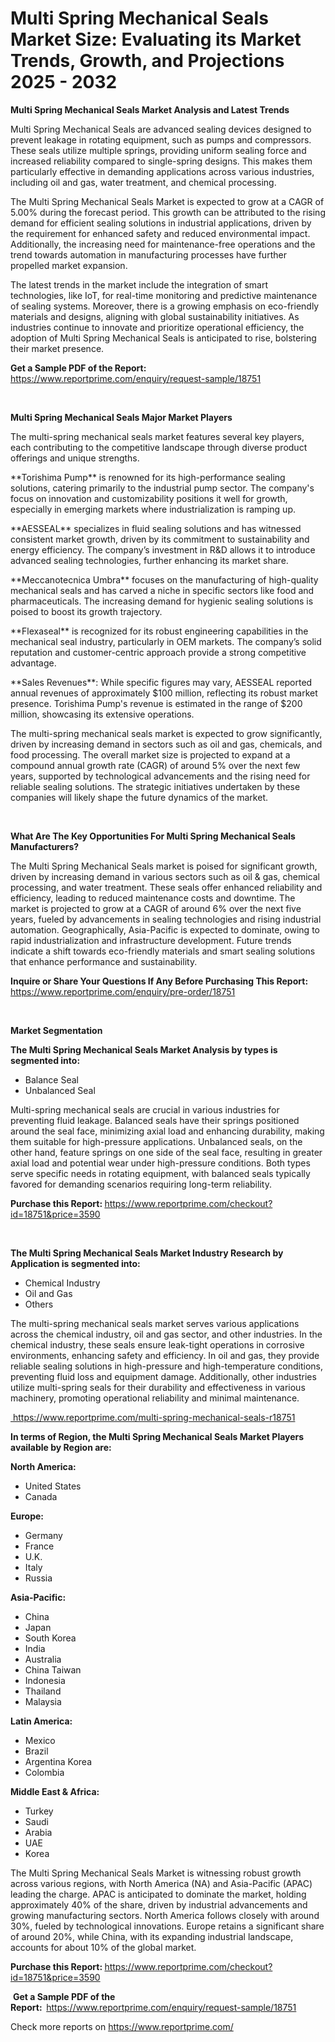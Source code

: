 <p><h1>Multi Spring Mechanical Seals Market Size: Evaluating its Market Trends, Growth, and Projections 2025 - 2032</h1></p><p><strong>Multi Spring Mechanical Seals Market Analysis and Latest Trends</strong></p>
<p><p>Multi Spring Mechanical Seals are advanced sealing devices designed to prevent leakage in rotating equipment, such as pumps and compressors. These seals utilize multiple springs, providing uniform sealing force and increased reliability compared to single-spring designs. This makes them particularly effective in demanding applications across various industries, including oil and gas, water treatment, and chemical processing.</p><p>The Multi Spring Mechanical Seals Market is expected to grow at a CAGR of 5.00% during the forecast period. This growth can be attributed to the rising demand for efficient sealing solutions in industrial applications, driven by the requirement for enhanced safety and reduced environmental impact. Additionally, the increasing need for maintenance-free operations and the trend towards automation in manufacturing processes have further propelled market expansion.</p><p>The latest trends in the market include the integration of smart technologies, like IoT, for real-time monitoring and predictive maintenance of sealing systems. Moreover, there is a growing emphasis on eco-friendly materials and designs, aligning with global sustainability initiatives. As industries continue to innovate and prioritize operational efficiency, the adoption of Multi Spring Mechanical Seals is anticipated to rise, bolstering their market presence.</p></p>
<p><strong>Get a Sample PDF of the Report:&nbsp;</strong> <a href="https://www.reportprime.com/enquiry/request-sample/18751?utm_campaign=2313&utm_medium=2&utm_source=Github&utm_content=ia&utm_term=19032025&utm_id=multi-spring-mechanical-seals">https://www.reportprime.com/enquiry/request-sample/18751</a></p>
<p>&nbsp;</p>
<p><strong>Multi Spring Mechanical Seals Major Market Players</strong></p>
<p><p>The multi-spring mechanical seals market features several key players, each contributing to the competitive landscape through diverse product offerings and unique strengths. </p><p>**Torishima Pump** is renowned for its high-performance sealing solutions, catering primarily to the industrial pump sector. The company's focus on innovation and customizability positions it well for growth, especially in emerging markets where industrialization is ramping up.</p><p>**AESSEAL** specializes in fluid sealing solutions and has witnessed consistent market growth, driven by its commitment to sustainability and energy efficiency. The company’s investment in R&D allows it to introduce advanced sealing technologies, further enhancing its market share.</p><p>**Meccanotecnica Umbra** focuses on the manufacturing of high-quality mechanical seals and has carved a niche in specific sectors like food and pharmaceuticals. The increasing demand for hygienic sealing solutions is poised to boost its growth trajectory.</p><p>**Flexaseal** is recognized for its robust engineering capabilities in the mechanical seal industry, particularly in OEM markets. The company’s solid reputation and customer-centric approach provide a strong competitive advantage.</p><p>**Sales Revenues**: While specific figures may vary, AESSEAL reported annual revenues of approximately $100 million, reflecting its robust market presence. Torishima Pump's revenue is estimated in the range of $200 million, showcasing its extensive operations.</p><p>The multi-spring mechanical seals market is expected to grow significantly, driven by increasing demand in sectors such as oil and gas, chemicals, and food processing. The overall market size is projected to expand at a compound annual growth rate (CAGR) of around 5% over the next few years, supported by technological advancements and the rising need for reliable sealing solutions. The strategic initiatives undertaken by these companies will likely shape the future dynamics of the market.</p></p>
<p>&nbsp;</p>
<p><strong>What Are The Key Opportunities For Multi Spring Mechanical Seals Manufacturers?</strong></p>
<p><p>The Multi Spring Mechanical Seals market is poised for significant growth, driven by increasing demand in various sectors such as oil & gas, chemical processing, and water treatment. These seals offer enhanced reliability and efficiency, leading to reduced maintenance costs and downtime. The market is projected to grow at a CAGR of around 6% over the next five years, fueled by advancements in sealing technologies and rising industrial automation. Geographically, Asia-Pacific is expected to dominate, owing to rapid industrialization and infrastructure development. Future trends indicate a shift towards eco-friendly materials and smart sealing solutions that enhance performance and sustainability.</p></p>
<p><strong>Inquire or Share Your Questions If Any Before Purchasing This Report:</strong> <a href="https://www.reportprime.com/enquiry/pre-order/18751?utm_campaign=2313&utm_medium=2&utm_source=Github&utm_content=ia&utm_term=19032025&utm_id=multi-spring-mechanical-seals">https://www.reportprime.com/enquiry/pre-order/18751</a></p>
<p>&nbsp;</p>
<p><strong>Market Segmentation</strong></p>
<p><strong>The Multi Spring Mechanical Seals Market Analysis by types is segmented into:</strong></p>
<p><ul><li>Balance Seal</li><li>Unbalanced Seal</li></ul></p>
<p><p>Multi-spring mechanical seals are crucial in various industries for preventing fluid leakage. Balanced seals have their springs positioned around the seal face, minimizing axial load and enhancing durability, making them suitable for high-pressure applications. Unbalanced seals, on the other hand, feature springs on one side of the seal face, resulting in greater axial load and potential wear under high-pressure conditions. Both types serve specific needs in rotating equipment, with balanced seals typically favored for demanding scenarios requiring long-term reliability.</p></p>
<p><strong>Purchase this Report:&nbsp;</strong><a href="https://www.reportprime.com/checkout?id=18751&price=3590&utm_campaign=2313&utm_medium=2&utm_source=Github&utm_content=ia&utm_term=19032025&utm_id=multi-spring-mechanical-seals">https://www.reportprime.com/checkout?id=18751&price=3590</a></p>
<p>&nbsp;</p>
<p><strong>The Multi Spring Mechanical Seals Market Industry Research by Application is segmented into:</strong></p>
<p><ul><li>Chemical Industry</li><li>Oil and Gas</li><li>Others</li></ul></p>
<p><p>The multi-spring mechanical seals market serves various applications across the chemical industry, oil and gas sector, and other industries. In the chemical industry, these seals ensure leak-tight operations in corrosive environments, enhancing safety and efficiency. In oil and gas, they provide reliable sealing solutions in high-pressure and high-temperature conditions, preventing fluid loss and equipment damage. Additionally, other industries utilize multi-spring seals for their durability and effectiveness in various machinery, promoting operational reliability and minimal maintenance.</p></p>
<p><a href="https://www.reportprime.com/multi-spring-mechanical-seals-r18751?utm_campaign=2313&utm_medium=2&utm_source=Github&utm_content=ia&utm_term=19032025&utm_id=multi-spring-mechanical-seals">&nbsp;https://www.reportprime.com/multi-spring-mechanical-seals-r18751</a></p>
<p><strong>In terms of Region, the Multi Spring Mechanical Seals Market Players available by Region are:</strong></p>
<p>
    <p> <strong> North America: </strong>
        <ul>
            <li>United States</li>
            <li>Canada</li>
        </ul>
        </p> 
    <p> <strong> Europe: </strong>
        <ul>
            <li>Germany</li>
            <li>France</li>
            <li>U.K.</li>
            <li>Italy</li>
            <li>Russia</li>
        </ul>
        </p> 
    <p> <strong> Asia-Pacific: </strong>
        <ul>
            <li>China</li>
            <li>Japan</li>
            <li>South Korea</li>
            <li>India</li>
            <li>Australia</li>
            <li>China Taiwan</li>
            <li>Indonesia</li>
            <li>Thailand</li>
            <li>Malaysia</li>
        </ul>
        </p> 
    <p> <strong> Latin America: </strong>
        <ul>
            <li>Mexico</li>
            <li>Brazil</li>
            <li>Argentina Korea</li>
            <li>Colombia</li>
        </ul>
        </p> 
    <p> <strong> Middle East & Africa: </strong>
        <ul>
            <li>Turkey</li>
            <li>Saudi</li>
            <li>Arabia</li>
            <li>UAE</li>
            <li>Korea</li>
        </ul>
    </p>
    </p>
<p><p>The Multi Spring Mechanical Seals Market is witnessing robust growth across various regions, with North America (NA) and Asia-Pacific (APAC) leading the charge. APAC is anticipated to dominate the market, holding approximately 40% of the share, driven by industrial advancements and growing manufacturing sectors. North America follows closely with around 30%, fueled by technological innovations. Europe retains a significant share of around 20%, while China, with its expanding industrial landscape, accounts for about 10% of the global market.</p></p>
<p><strong>Purchase this Report: </strong><a href="https://www.reportprime.com/checkout?id=18751&price=3590&utm_campaign=2313&utm_medium=2&utm_source=Github&utm_content=ia&utm_term=19032025&utm_id=multi-spring-mechanical-seals">https://www.reportprime.com/checkout?id=18751&price=3590</a></p>
<p>&nbsp;<strong>Get a Sample PDF of the Report:&nbsp;&nbsp;</strong><a href="https://www.reportprime.com/enquiry/request-sample/18751?utm_campaign=2313&utm_medium=2&utm_source=Github&utm_content=ia&utm_term=19032025&utm_id=multi-spring-mechanical-seals">https://www.reportprime.com/enquiry/request-sample/18751</a></p>
<p><strong></strong></p>
<p>Check more reports on <a href="https://www.reportprime.com/?utm_campaign=2313&utm_medium=2&utm_source=Github&utm_content=ia&utm_term=19032025&utm_id=multi-spring-mechanical-seals">https://www.reportprime.com/</a></p>